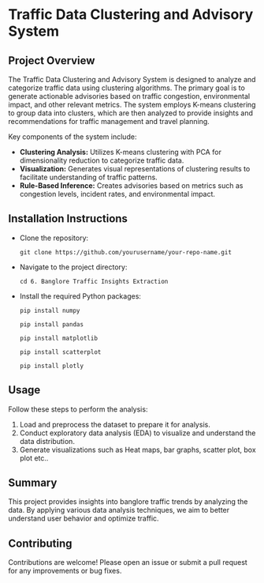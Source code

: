 <!DOCTYPE html>
<html lang="en">
<head>
    <meta charset="UTF-8">
    <meta name="viewport" content="width=device-width, initial-scale=1.0">
    <title>Project README</title>
</head>
<body>
    <div class="container">
        <h1>Traffic Data Clustering and Advisory System</h1>

<h2>Project Overview</h2>
<p>The Traffic Data Clustering and Advisory System is designed to analyze and categorize traffic data using clustering algorithms. The primary goal is to generate actionable advisories based on traffic congestion, environmental impact, and other relevant metrics. The system employs K-means clustering to group data into clusters, which are then analyzed to provide insights and recommendations for traffic management and travel planning.</p>
<p>Key components of the system include:</p>
<ul>
    <li><strong>Clustering Analysis:</strong> Utilizes K-means clustering with PCA for dimensionality reduction to categorize traffic data.</li>
    <li><strong>Visualization:</strong> Generates visual representations of clustering results to facilitate understanding of traffic patterns.</li>
    <li><strong>Rule-Based Inference:</strong> Creates advisories based on metrics such as congestion levels, incident rates, and environmental impact.</li>
</ul>

<h2>Installation Instructions</h2>
<ul>
    <li>Clone the repository:</li>
    <pre><code>git clone https://github.com/yourusername/your-repo-name.git</code></pre>
    <li>Navigate to the project directory:</li>
    <pre><code>cd 6. Banglore Traffic Insights Extraction</code></pre>
    <li>Install the required Python packages:</li>
    <pre><code>pip install numpy</code></pre>
    <pre><code>pip install pandas</code></pre>
    <pre><code>pip install matplotlib</code></pre>
    <pre><code>pip install scatterplot</code></pre>
    <pre><code>pip install plotly</code></pre>
</ul>


<h2>Usage</h2>
  <p>
      Follow these steps to perform the analysis:
  </p>
  <ol>
      <li>Load and preprocess the dataset to prepare it for analysis.</li>
      <li>Conduct exploratory data analysis (EDA) to visualize and understand the data distribution.</li>
      <li>Generate visualizations such as Heat maps, bar graphs, scatter plot, box plot etc..</li>
  </ol>

  <h2>Summary</h2>
  <p>
      This project provides insights into banglore traffic trends by analyzing the data. By applying various data analysis techniques, we aim to better understand user behavior and optimize traffic.
  </p>


<h2>Contributing</h2>
<p>Contributions are welcome! Please open an issue or submit a pull request for any improvements or bug fixes.</p>
</div>
</body>
</html>

